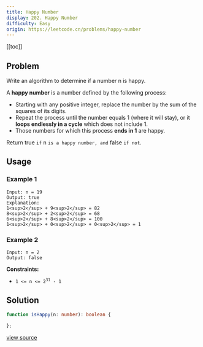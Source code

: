 ```yaml
---
title: Happy Number
display: 202. Happy Number
difficulty: Easy
origin: https://leetcode.cn/problems/happy-number
---
```


[[toc]]

## Problem

Write an algorithm to determine if a number n is happy.

A **happy number** is a number defined by the following process:

- Starting with any positive integer, replace the number by the sum of the squares of its digits.
- Repeat the process until the number equals 1 (where it will stay), or it **loops endlessly in a cycle** which does not include 1.
- Those numbers for which this process **ends in 1** are happy.

Return true `if` n `is a happy number, and` false `if not`.

## Usage

### Example 1

```
Input: n = 19
Output: true
Explanation:
1<sup>2</sup> + 9<sup>2</sup> = 82
8<sup>2</sup> + 2<sup>2</sup> = 68
6<sup>2</sup> + 8<sup>2</sup> = 100
1<sup>2</sup> + 0<sup>2</sup> + 0<sup>2</sup> = 1
```

### Example 2

```
Input: n = 2
Output: false
```


**Constraints:**

- <code>1 &lt;= n &lt;= 2<sup>31</sup> - 1</code>


## Solution

```ts
function isHappy(n: number): boolean {

};
```

[view source](https://leetcode.cn/problems/happy-number)
